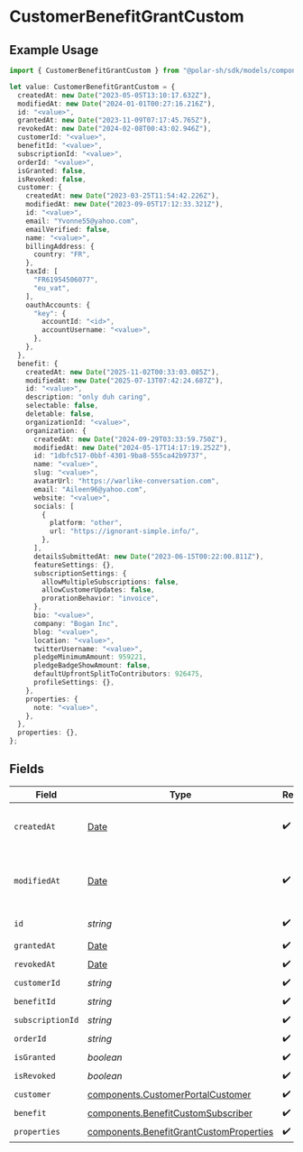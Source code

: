 # CustomerBenefitGrantCustom

## Example Usage

```typescript
import { CustomerBenefitGrantCustom } from "@polar-sh/sdk/models/components/customerbenefitgrantcustom.js";

let value: CustomerBenefitGrantCustom = {
  createdAt: new Date("2023-05-05T13:10:17.632Z"),
  modifiedAt: new Date("2024-01-01T00:27:16.216Z"),
  id: "<value>",
  grantedAt: new Date("2023-11-09T07:17:45.765Z"),
  revokedAt: new Date("2024-02-08T00:43:02.946Z"),
  customerId: "<value>",
  benefitId: "<value>",
  subscriptionId: "<value>",
  orderId: "<value>",
  isGranted: false,
  isRevoked: false,
  customer: {
    createdAt: new Date("2023-03-25T11:54:42.226Z"),
    modifiedAt: new Date("2023-09-05T17:12:33.321Z"),
    id: "<value>",
    email: "Yvonne55@yahoo.com",
    emailVerified: false,
    name: "<value>",
    billingAddress: {
      country: "FR",
    },
    taxId: [
      "FR61954506077",
      "eu_vat",
    ],
    oauthAccounts: {
      "key": {
        accountId: "<id>",
        accountUsername: "<value>",
      },
    },
  },
  benefit: {
    createdAt: new Date("2025-11-02T00:33:03.085Z"),
    modifiedAt: new Date("2025-07-13T07:42:24.687Z"),
    id: "<value>",
    description: "only duh caring",
    selectable: false,
    deletable: false,
    organizationId: "<value>",
    organization: {
      createdAt: new Date("2024-09-29T03:33:59.750Z"),
      modifiedAt: new Date("2024-05-17T14:17:19.252Z"),
      id: "1dbfc517-0bbf-4301-9ba8-555ca42b9737",
      name: "<value>",
      slug: "<value>",
      avatarUrl: "https://warlike-conversation.com",
      email: "Aileen96@yahoo.com",
      website: "<value>",
      socials: [
        {
          platform: "other",
          url: "https://ignorant-simple.info/",
        },
      ],
      detailsSubmittedAt: new Date("2023-06-15T00:22:00.811Z"),
      featureSettings: {},
      subscriptionSettings: {
        allowMultipleSubscriptions: false,
        allowCustomerUpdates: false,
        prorationBehavior: "invoice",
      },
      bio: "<value>",
      company: "Bogan Inc",
      blog: "<value>",
      location: "<value>",
      twitterUsername: "<value>",
      pledgeMinimumAmount: 959221,
      pledgeBadgeShowAmount: false,
      defaultUpfrontSplitToContributors: 926475,
      profileSettings: {},
    },
    properties: {
      note: "<value>",
    },
  },
  properties: {},
};
```

## Fields

| Field                                                                                              | Type                                                                                               | Required                                                                                           | Description                                                                                        |
| -------------------------------------------------------------------------------------------------- | -------------------------------------------------------------------------------------------------- | -------------------------------------------------------------------------------------------------- | -------------------------------------------------------------------------------------------------- |
| `createdAt`                                                                                        | [Date](https://developer.mozilla.org/en-US/docs/Web/JavaScript/Reference/Global_Objects/Date)      | :heavy_check_mark:                                                                                 | Creation timestamp of the object.                                                                  |
| `modifiedAt`                                                                                       | [Date](https://developer.mozilla.org/en-US/docs/Web/JavaScript/Reference/Global_Objects/Date)      | :heavy_check_mark:                                                                                 | Last modification timestamp of the object.                                                         |
| `id`                                                                                               | *string*                                                                                           | :heavy_check_mark:                                                                                 | The ID of the object.                                                                              |
| `grantedAt`                                                                                        | [Date](https://developer.mozilla.org/en-US/docs/Web/JavaScript/Reference/Global_Objects/Date)      | :heavy_check_mark:                                                                                 | N/A                                                                                                |
| `revokedAt`                                                                                        | [Date](https://developer.mozilla.org/en-US/docs/Web/JavaScript/Reference/Global_Objects/Date)      | :heavy_check_mark:                                                                                 | N/A                                                                                                |
| `customerId`                                                                                       | *string*                                                                                           | :heavy_check_mark:                                                                                 | N/A                                                                                                |
| `benefitId`                                                                                        | *string*                                                                                           | :heavy_check_mark:                                                                                 | N/A                                                                                                |
| `subscriptionId`                                                                                   | *string*                                                                                           | :heavy_check_mark:                                                                                 | N/A                                                                                                |
| `orderId`                                                                                          | *string*                                                                                           | :heavy_check_mark:                                                                                 | N/A                                                                                                |
| `isGranted`                                                                                        | *boolean*                                                                                          | :heavy_check_mark:                                                                                 | N/A                                                                                                |
| `isRevoked`                                                                                        | *boolean*                                                                                          | :heavy_check_mark:                                                                                 | N/A                                                                                                |
| `customer`                                                                                         | [components.CustomerPortalCustomer](../../models/components/customerportalcustomer.md)             | :heavy_check_mark:                                                                                 | N/A                                                                                                |
| `benefit`                                                                                          | [components.BenefitCustomSubscriber](../../models/components/benefitcustomsubscriber.md)           | :heavy_check_mark:                                                                                 | N/A                                                                                                |
| `properties`                                                                                       | [components.BenefitGrantCustomProperties](../../models/components/benefitgrantcustomproperties.md) | :heavy_check_mark:                                                                                 | N/A                                                                                                |